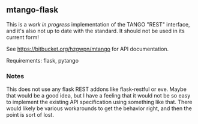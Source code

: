 ## mtango-flask ##
This is a *work in progress* implementation of the TANGO "REST" interface, and it's also not up to date with the standard. It should not be used in its current form!

See https://bitbucket.org/hzgwpn/mtango for API documentation.

Requirements: flask, pytango

### Notes ###
This does not use any flask REST addons like flask-restful or eve. Maybe that would be a good idea, but I have a feeling that it would not be so easy to implement the existing API specification using something like that. There would likely be various workarounds to get the behavior right, and then the point is sort of lost.
